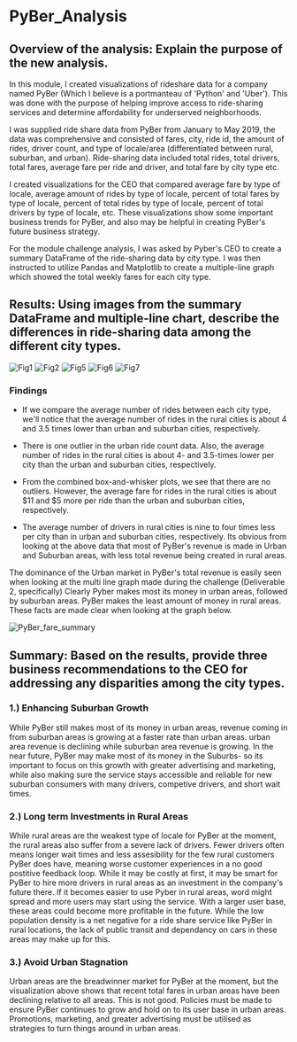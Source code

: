 # PyBer_Analysis
## Overview of the analysis: Explain the purpose of the new analysis.

In this module, I created visualizations of rideshare data for a company named PyBer (Which I believe is a portmanteau of 'Python' and 'Uber'). This was done with the purpose of helping improve access to ride-sharing services and determine affordability for underserved neighborhoods. 

I was supplied ride share data from PyBer from January to May 2019, the data was comprehensive and consisted of fares, city, ride id, the amount of rides, driver count, and type of locale/area (differentiated between rural, suburban, and urban). Ride-sharing data included total rides, total drivers, total fares, average fare per ride and driver, and total fare by city type etc. 

I created visualizations for the CEO that compared average fare by type of locale, average amount of rides by type of locale, percent of total fares by type of locale, percent of total rides by type of locale, percent of total drivers by type of locale, etc. These visualizations show some important business trends for PyBer, and also may be helpful in creating PyBer's future business strategy.

For the module challenge analysis, I was asked by Pyber's CEO to create a summary DataFrame of the ride-sharing data by city type. I was then instructed to utilize Pandas and Matplotlib to create a multiple-line graph which showed the total weekly fares for each city type. 

## Results: Using images from the summary DataFrame and multiple-line chart, describe the differences in ride-sharing data among the different city types.
![Fig1](https://user-images.githubusercontent.com/80979705/122522141-9fc5d380-cfe3-11eb-8957-0afb10905a7b.png)
![Fig2](https://user-images.githubusercontent.com/80979705/122522154-a2c0c400-cfe3-11eb-8812-ad9da59cc9ac.png)
![Fig5](https://user-images.githubusercontent.com/80979705/122522179-a7857800-cfe3-11eb-9876-4d37e3063c92.png)
![Fig6](https://user-images.githubusercontent.com/80979705/122522184-a9e7d200-cfe3-11eb-8bcb-c8050b04af47.png)
![Fig7](https://user-images.githubusercontent.com/80979705/122522192-abb19580-cfe3-11eb-8dc3-5d7b135769b1.png)

 ### Findings
 - If we compare the average number of rides between each city type, we'll notice that the average number of rides in the rural cities is about 4 and 3.5 times lower than urban and suburban cities, respectively.

 - There is one outlier in the urban ride count data. Also, the average number of rides in the rural cities is about 4- and 3.5-times lower per city than the urban and suburban cities, respectively.

 - From the combined box-and-whisker plots, we see that there are no outliers. However, the average fare for rides in the rural cities is about $11 and $5 more per ride than the urban and suburban cities, respectively.

 - The average number of drivers in rural cities is nine to four times less per city than in urban and suburban cities, respectively. Its obvious from looking at the above data that most of PyBer's revenue is made in Urban and Suburban areas, with less total revenue being created in rural areas.

The dominance of the Urban market in PyBer's total revenue is easily seen when looking at the multi line graph made during the challenge (Deliverable 2, specifically)
Clearly Pyber makes most its money in urban areas, followed by suburban areas. PyBer makes the least amount of money in rural areas. These facts are made clear when looking at the graph below.

![PyBer_fare_summary](https://user-images.githubusercontent.com/80979705/122522199-aeac8600-cfe3-11eb-8241-62e30cfcae6d.png)

## Summary: Based on the results, provide three business recommendations to the CEO for addressing any disparities among the city types.

### 1.) Enhancing Suburban Growth

While PyBer still makes most of its money in urban areas, revenue coming in from suburban areas is growing at a faster rate than urban areas. urban area revenue is declining while suburban area revenue is growing. In the near future, PyBer may make most of its money in the Suburbs- so its important to focus on this growth with greater advertising and marketing, while also making sure the service stays accessible and reliable for new suburban consumers with many drivers, competive drivers, and short wait times.

### 2.) Long term Investments in Rural Areas

While rural areas are the weakest type of locale for PyBer at the moment, the rural areas also suffer from a severe lack of drivers. Fewer drivers often means longer wait times and less assesibility for the few rural customers PyBer does have, meaning worse customer experiences in a no good postitive feedback loop. While it may be costly at first, it may be smart for PyBer to hire more drivers in rural areas as an investment in the company's future there. If it becomes easier to use Pyber in rural areas, word might spread and more users may start using the service. With a larger user base, these areas could become more profitable in the future. While the low population density is a net negative for a ride share service like PyBer in rural locations, the lack of public transit and dependancy on cars in these areas may make up for this.

### 3.) Avoid Urban Stagnation

Urban areas are the breadwinner market for PyBer at the moment, but the visualization above shows that recent total fares in urban areas have been declining relative to all areas. This is not good. Policies must be made to ensure PyBer continues to grow and hold on to its user base in urban areas. Promotions, marketing, and greater advertising must be utilised as strategies to turn things around in urban areas.
